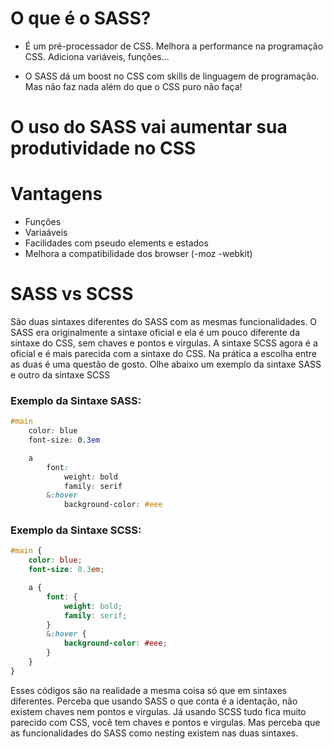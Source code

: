 # O que é o SASS?
  * É um pré-processador de CSS. Melhora a performance na programação CSS. Adiciona variáveis, funções...

  * O SASS dá um boost no CSS com skills de linguagem de programação. Mas não faz nada além do que o CSS puro não faça!

# O uso do SASS vai aumentar sua produtividade no CSS

# Vantagens
  * Funções
  * Variaáveis
  * Facilidades com pseudo elements e estados
  * Melhora a compatibilidade dos browser (-moz -webkit)

# SASS vs SCSS
São duas sintaxes diferentes do SASS com as mesmas funcionalidades. O SASS era originalmente a sintaxe oficial e ela é um pouco diferente da sintaxe do CSS, sem chaves e pontos e virgulas. A sintaxe SCSS agora é a oficial e é mais parecida com a sintaxe do CSS. Na prática a escolha entre as duas é uma questão de gosto. Olhe abaixo um exemplo da sintaxe SASS e outro da sintaxe SCSS

### Exemplo da Sintaxe SASS:
```scss (sass)
#main
    color: blue
    font-size: 0.3em

    a
        font:
            weight: bold
            family: serif
        &:hover
            background-color: #eee
```

### Exemplo da Sintaxe SCSS:
```scss
#main {
    color: blue;
    font-size: 0.3em;

    a {
        font: {
            weight: bold;
            family: serif;
        }
        &:hover {
            background-color: #eee;
        }
    }
}
```

Esses códigos são na realidade a mesma coisa só que em sintaxes diferentes. Perceba que usando SASS o que conta é a identação, não existem chaves nem pontos e virgulas. Já usando SCSS tudo fica muito parecido com CSS, você tem chaves e pontos e virgulas. Mas perceba que as funcionalidades do SASS como nesting existem nas duas sintaxes.
